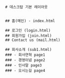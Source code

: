 
	# 데스크탑 기본 레이아웃


	## 홈(메인) - index.html

	## 로그인 (login.html)
	## 회원가입 (join.html) 	
	## Contact us (mail.html)

	## 회사소개 (sub1.html)
	### - 회사연혁 page1
	### - 경영이념 page2
	### - 인사말 page3
	### - 오시는길 page4
